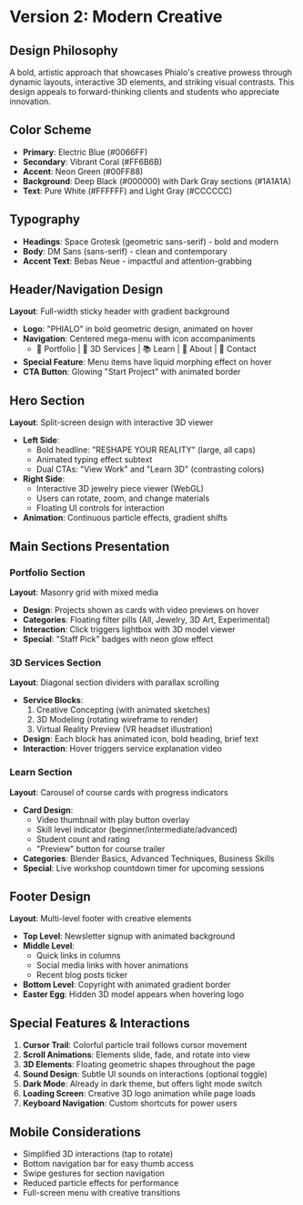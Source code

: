 # Version 2: Modern Creative

## Design Philosophy
A bold, artistic approach that showcases Phialo's creative prowess through dynamic layouts, interactive 3D elements, and striking visual contrasts. This design appeals to forward-thinking clients and students who appreciate innovation.

## Color Scheme
- **Primary**: Electric Blue (#0066FF)
- **Secondary**: Vibrant Coral (#FF6B6B)
- **Accent**: Neon Green (#00FF88)
- **Background**: Deep Black (#000000) with Dark Gray sections (#1A1A1A)
- **Text**: Pure White (#FFFFFF) and Light Gray (#CCCCCC)

## Typography
- **Headings**: Space Grotesk (geometric sans-serif) - bold and modern
- **Body**: DM Sans (sans-serif) - clean and contemporary
- **Accent Text**: Bebas Neue - impactful and attention-grabbing

## Header/Navigation Design
**Layout**: Full-width sticky header with gradient background
- **Logo**: "PHIALO" in bold geometric design, animated on hover
- **Navigation**: Centered mega-menu with icon accompaniments
  - 🎨 Portfolio | 🔷 3D Services | 📚 Learn | 👤 About | 📧 Contact
- **Special Feature**: Menu items have liquid morphing effect on hover
- **CTA Button**: Glowing "Start Project" with animated border

## Hero Section
**Layout**: Split-screen design with interactive 3D viewer
- **Left Side**: 
  - Bold headline: "RESHAPE YOUR REALITY" (large, all caps)
  - Animated typing effect subtext
  - Dual CTAs: "View Work" and "Learn 3D" (contrasting colors)
- **Right Side**: 
  - Interactive 3D jewelry piece viewer (WebGL)
  - Users can rotate, zoom, and change materials
  - Floating UI controls for interaction
- **Animation**: Continuous particle effects, gradient shifts

## Main Sections Presentation

### Portfolio Section
**Layout**: Masonry grid with mixed media
- **Design**: Projects shown as cards with video previews on hover
- **Categories**: Floating filter pills (All, Jewelry, 3D Art, Experimental)
- **Interaction**: Click triggers lightbox with 3D model viewer
- **Special**: "Staff Pick" badges with neon glow effect

### 3D Services Section
**Layout**: Diagonal section dividers with parallax scrolling
- **Service Blocks**:
  1. Creative Concepting (with animated sketches)
  2. 3D Modeling (rotating wireframe to render)
  3. Virtual Reality Preview (VR headset illustration)
- **Design**: Each block has animated icon, bold heading, brief text
- **Interaction**: Hover triggers service explanation video

### Learn Section
**Layout**: Carousel of course cards with progress indicators
- **Card Design**: 
  - Video thumbnail with play button overlay
  - Skill level indicator (beginner/intermediate/advanced)
  - Student count and rating
  - "Preview" button for course trailer
- **Categories**: Blender Basics, Advanced Techniques, Business Skills
- **Special**: Live workshop countdown timer for upcoming sessions

## Footer Design
**Layout**: Multi-level footer with creative elements
- **Top Level**: Newsletter signup with animated background
- **Middle Level**: 
  - Quick links in columns
  - Social media links with hover animations
  - Recent blog posts ticker
- **Bottom Level**: Copyright with animated gradient border
- **Easter Egg**: Hidden 3D model appears when hovering logo

## Special Features & Interactions
1. **Cursor Trail**: Colorful particle trail follows cursor movement
2. **Scroll Animations**: Elements slide, fade, and rotate into view
3. **3D Elements**: Floating geometric shapes throughout the page
4. **Sound Design**: Subtle UI sounds on interactions (optional toggle)
5. **Dark Mode**: Already in dark theme, but offers light mode switch
6. **Loading Screen**: Creative 3D logo animation while page loads
7. **Keyboard Navigation**: Custom shortcuts for power users

## Mobile Considerations
- Simplified 3D interactions (tap to rotate)
- Bottom navigation bar for easy thumb access
- Swipe gestures for section navigation
- Reduced particle effects for performance
- Full-screen menu with creative transitions